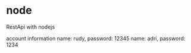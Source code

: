# node
RestApi with nodejs

account information
name: rudy, password: 12345
name: adri, password: 1234

